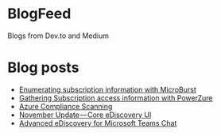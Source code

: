 # BlogFeed
Blogs from Dev.to and Medium

# Blog posts
<!-- BLOG-POST-LIST:START -->
- [Enumerating subscription information with MicroBurst](https://dev.to/cheahengsoon/enumerating-subscription-information-with-microburst-35a1)
- [Gathering Subscription access information with PowerZure](https://dev.to/cheahengsoon/gathering-subscription-access-information-with-powerzure-2poc)
- [Azure Compliance Scanning](https://dev.to/cheahengsoon/azure-compliance-scanning-16ne)
- [November Update — Core eDiscovery UI](https://engsooncheah.medium.com/november-update-core-ediscovery-ui-8922594fdbef?source=rss-18b0bdc43bc0------2)
- [Advanced eDiscovery for Microsoft Teams Chat](https://engsooncheah.medium.com/advanced-ediscovery-for-microsoft-teams-chat-e1af09e52bf4?source=rss-18b0bdc43bc0------2)
<!-- BLOG-POST-LIST:END -->
